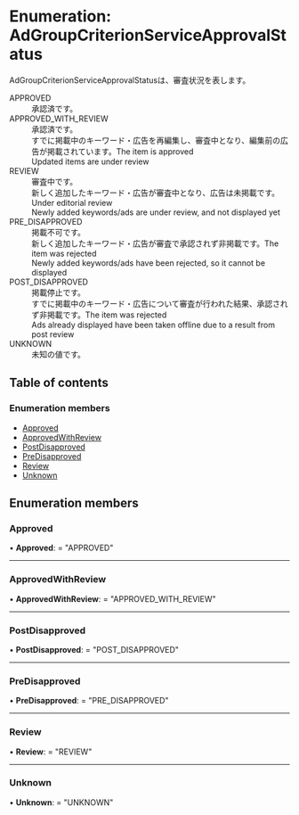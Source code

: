# Enumeration: AdGroupCriterionServiceApprovalStatus


<div lang=\"ja\">AdGroupCriterionServiceApprovalStatusは、審査状況を表します。</div>  <dl class=term>   <dt class=\"term__item\">APPROVED</dt>   <dd class=\"term__desc\"><span lang=\"ja\">承認済です。</span></dd>   <dt class=\"term__item\">APPROVED_WITH_REVIEW</dt>   <dd class=\"term__desc\"><span lang=\"ja\">承認済です。<br>すでに掲載中のキーワード・広告を再編集し、審査中となり、編集前の広告が掲載されています。</span><span lang=\"en\">The item is approved<br>Updated items are under review</span></dd>   <dt class=\"term__item\">REVIEW</dt>   <dd class=\"term__desc\"><span lang=\"ja\">審査中です。<br>新しく追加したキーワード・広告が審査中となり、広告は未掲載です。</span><span lang=\"en\">Under editorial review<br>Newly added keywords/ads are under review, and not displayed yet</span></dd>   <dt class=\"term__item\">PRE_DISAPPROVED</dt>   <dd class=\"term__desc\"><span lang=\"ja\">掲載不可です。<br>新しく追加したキーワード・広告が審査で承認されず非掲載です。</span><span lang=\"en\">The item was rejected<br>Newly added keywords/ads have been rejected, so it cannot be displayed</span></dd>   <dt class=\"term__item\">POST_DISAPPROVED</dt>   <dd class=\"term__desc\"><span lang=\"ja\">掲載停止です。<br>すでに掲載中のキーワード・広告について審査が行われた結果、承認されず非掲載です。</span><span lang=\"en\">The item was rejected<br>Ads already displayed have been taken offline due to a result from post review</span></dd>   <dt class=\"term__item\">UNKNOWN</dt>   <dd class=\"term__desc\"><span lang=\"ja\">未知の値です。</span></dd> </dl>

## Table of contents

### Enumeration members

- [Approved](adgroupcriterionserviceapprovalstatus.md#approved)
- [ApprovedWithReview](adgroupcriterionserviceapprovalstatus.md#approvedwithreview)
- [PostDisapproved](adgroupcriterionserviceapprovalstatus.md#postdisapproved)
- [PreDisapproved](adgroupcriterionserviceapprovalstatus.md#predisapproved)
- [Review](adgroupcriterionserviceapprovalstatus.md#review)
- [Unknown](adgroupcriterionserviceapprovalstatus.md#unknown)

## Enumeration members

### Approved

• **Approved**: = "APPROVED"

___

### ApprovedWithReview

• **ApprovedWithReview**: = "APPROVED\_WITH\_REVIEW"

___

### PostDisapproved

• **PostDisapproved**: = "POST\_DISAPPROVED"

___

### PreDisapproved

• **PreDisapproved**: = "PRE\_DISAPPROVED"

___

### Review

• **Review**: = "REVIEW"

___

### Unknown

• **Unknown**: = "UNKNOWN"
